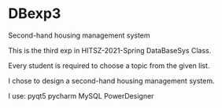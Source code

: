 # DBexp3
Second-hand housing management system

This is the third exp in HITSZ-2021-Spring DataBaseSys Class.

Every student is required to choose a topic from the given list.

I chose to design a second-hand housing management system.

I use:
  pyqt5
  pycharm
  MySQL
  PowerDesigner
  

